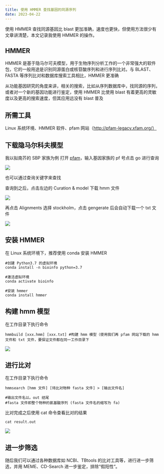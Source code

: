 ```yaml
---
title: 使用 HMMER 查找基因的同源序列
date: 2023-04-22
---
```


使用 HMMER 查找同源基因比 blast 更加准确，速度也更快，但使用方法很少有文章讲清楚，本文记录我使用 HMMER 的操作。

<!--more-->

## HMMER

HMMER 是基于隐马尔可夫模型，用于生物序列分析工作的一个非常强大的软件包，它的一般用途是识别同源蛋白或核苷酸序列和进行序列比对。与 BLAST、FASTA 等序列比对和数据库搜索工具相比，HMMER 更准确

从功能基因研究的角度来讲，相关的搜索，比如从序列数据库中，找同源的序列，或者对一个新的基因功能进行鉴定，使用 HMMER 比使用 blast 有着更高的灵敏度以及更高的搜索速度，但其应用远没有 blast 普及

## 所需工具

Linux 系统环境、HMMER 软件、pfam 网站（http://pfam-legacy.xfam.org/）

## 下载隐马尔科夫模型

我以拟南芥的 SBP 家族为例
打开 [pfam](http://pfam-legacy.xfam.org/)，输入基因家族的 pf 号点击 go 进行查询

![](/i/20230422214309.jpg)

也可以通过查询关键字来查找

查询到之后，点击左边的 Curation & model 下载 hmm 文件

![](/i/20230422214325.jpg)

再点击 Alignments 选择 stockholm，点击 gengerate 后会自动下载一个 txt 文件

![](/i/20230422214336.jpg)

## 安装 HMMER

在 Linux 系统环境下，推荐使用 conda 安装 HMMER

```
#创建 Python3.7 的虚拟环境
conda install -n bioinfo python=3.7

#激活虚拟环境
conda activate bioinfo

#安装 hmmer
conda install hmmer
```

## 构建 hmm 模型

在工作目录下执行命令
```
hmmbuild [xxx.hmm] [xxx.txt] #构建 hmm 模型（使用我们再 pfam 网站下载的 hmm 文件和 txt 文件，要保证文件都在同一工作目录下
```

![](/i/20230422214418.jpg)

## 进行比对

在工作目录下执行命令
```
hmmsearch [hmm 文件] [待比对物种 fasta 文件] > [输出文件名]  

#输出文件名以。out 结尾
#fasta 文件即整个物种的氨基酸序列 (fasta 文件名的缩写为 fa)
```

比对完成之后使用 cat 命令查看比对的结果
```
cat result.out
```

![](/i/20230422214437.jpg)

## 进一步筛选

随后我们可以通过各种数据库如 NCBI、TBtools 的比对工具等，进行进一步筛选，并用 MEME、CD-Search 进一步鉴定，排除“假阳性“。